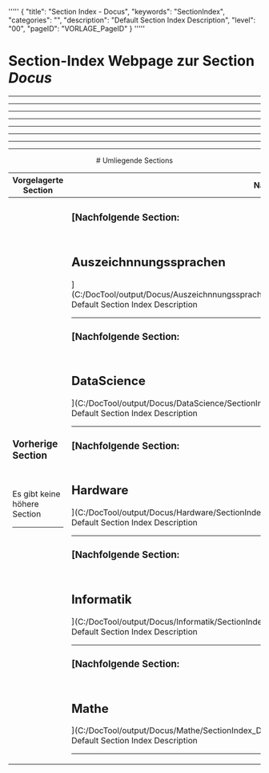 '''''
{
"title": "Section Index - Docus",
"keywords": "SectionIndex",
"categories": "",
"description": "Default Section Index Description",
"level": "00",
"pageID": "VORLAGE_PageID"
}
'''''


<h1>Section-Index Webpage zur Section <i>Docus</i></h1>

<hr><hr><hr><hr><hr><center><hr><hr><hr> # Umliegende Sections
 </h2><br><table><thead> <tr> <th><center>Vorgelagerte Section</center></th> <th><center>Nachgelagerte Section</center></th></tr></thead><tbody><tr><td><h3>Vorherige Section</h3><br><p>Es gibt keine höhere Section</p><hr></td><td><h3>[Nachfolgende Section:</h3><h2><br> Auszeichnnungssprachen</h2>](C:/DocTool/output/Docus/Auszeichnnungssprachen/SectionIndex_DocTooloutputDocusAuszeichnnungssprachen.html)<br>Default Section Index Description<hr><h3>[Nachfolgende Section:</h3><h2><br> DataScience</h2>](C:/DocTool/output/Docus/DataScience/SectionIndex_DocTooloutputDocusDataScience.html)<br>Default Section Index Description<hr><h3>[Nachfolgende Section:</h3><h2><br> Hardware</h2>](C:/DocTool/output/Docus/Hardware/SectionIndex_DocTooloutputDocusHardware.html)<br>Default Section Index Description<hr><h3>[Nachfolgende Section:</h3><h2><br> Informatik</h2>](C:/DocTool/output/Docus/Informatik/SectionIndex_DocTooloutputDocusInformatik.html)<br>Default Section Index Description<hr><h3>[Nachfolgende Section:</h3><h2><br> Mathe</h2>](C:/DocTool/output/Docus/Mathe/SectionIndex_DocTooloutputDocusMathe.html)<br>Default Section Index Description<hr></td></tr></tbody></table>